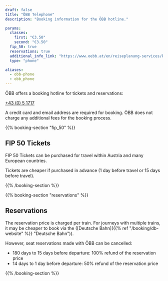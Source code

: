```yaml
---
draft: false
title: "ÖBB Telephone"
description: "Booking information for the ÖBB hotline."

params:
  classes:
    first: "€3.50"
    second: "€3.50"
  fip_50: true
  reservations: true
  additional_info_link: "https://www.oebb.at/en/reiseplanung-services/kundenservice/callcenter"
  type: "phone"

aliases:
  - obb-phone
  - obb_phone
---
```


ÖBB offers a booking hotline for tickets and reservations:

[+43 (0) 5 1717](tel:+4351717)

A credit card and email address are required for booking.
ÖBB does not charge any additional fees for the booking process.

{{% booking-section "fip_50" %}}

## FIP 50 Tickets

FIP 50 Tickets can be purchased for travel within Austria and many European countries.

Tickets are cheaper if purchased in advance (1 day before travel or 15 days before travel).

{{% /booking-section %}}

{{% booking-section "reservations" %}}

## Reservations

The reservation price is charged per train. For journeys with multiple trains, it may be cheaper to book via the ([Deutsche Bahn]({{% ref "/booking/db-website" %}} "Deutsche Bahn")).

However, seat reservations made with ÖBB can be cancelled:

- 180 days to 15 days before departure: 100% refund of the reservation price
- 14 days to 1 day before departure: 50% refund of the reservation price

{{% /booking-section %}}

